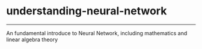 # understanding-neural-network
<hr>
An fundamental introduce to Neural Network, including mathematics and linear algebra theory
